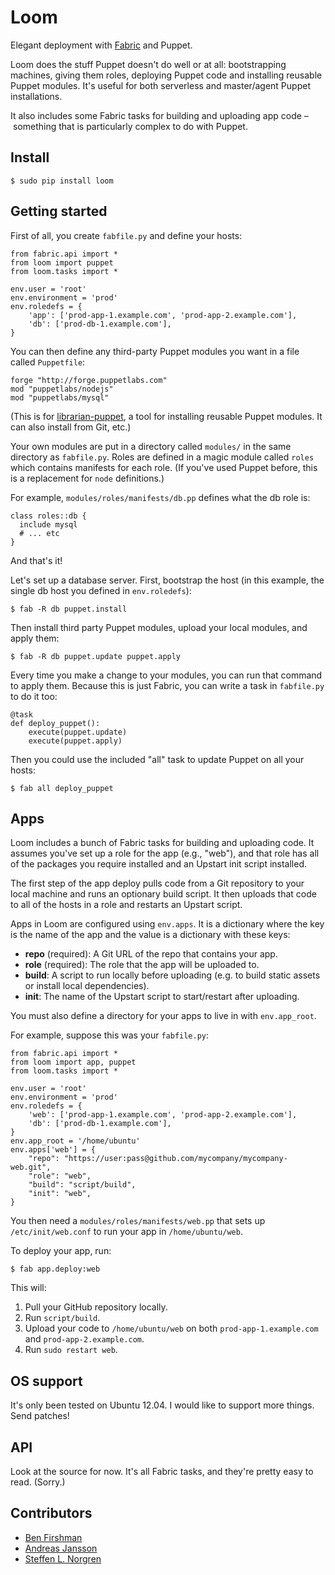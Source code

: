 Loom
====

Elegant deployment with [Fabric](http://fabfile.org) and Puppet.

Loom does the stuff Puppet doesn't do well or at all: bootstrapping machines, giving them roles, deploying Puppet code and installing reusable Puppet modules. It's useful for both serverless and master/agent Puppet installations.

It also includes some Fabric tasks for building and uploading app code – something that is particularly complex to do with Puppet.

Install
-------

    $ sudo pip install loom

Getting started
---------------

First of all, you create `fabfile.py` and define your hosts:

    from fabric.api import *
    from loom import puppet
    from loom.tasks import *

    env.user = 'root'
    env.environment = 'prod'
    env.roledefs = {
        'app': ['prod-app-1.example.com', 'prod-app-2.example.com'],
        'db': ['prod-db-1.example.com'],
    }

You can then define any third-party Puppet modules you want in a file called `Puppetfile`:

    forge "http://forge.puppetlabs.com"
    mod "puppetlabs/nodejs"
    mod "puppetlabs/mysql"

(This is for [librarian-puppet](http://librarian-puppet.com/), a tool for installing reusable Puppet modules. It can also install from Git, etc.)

Your own modules are put in a directory called `modules/` in the same directory as `fabfile.py`. Roles are defined in a magic module called `roles` which contains manifests for each role. (If you've used Puppet before, this is a replacement for `node` definitions.)

For example, `modules/roles/manifests/db.pp` defines what the db role is:

    class roles::db {
      include mysql
      # ... etc
    }

And that's it!

Let's set up a database server. First, bootstrap the host (in this example, the single db host you defined in `env.roledefs`):

    $ fab -R db puppet.install

Then install third party Puppet modules, upload your local modules, and apply them:

    $ fab -R db puppet.update puppet.apply

Every time you make a change to your modules, you can run that command to apply them. Because this is just Fabric, you can write a task in `fabfile.py` to do it too:

    @task
    def deploy_puppet():
        execute(puppet.update)
        execute(puppet.apply)

Then you could use the included "all" task to update Puppet on all your hosts:

    $ fab all deploy_puppet

Apps
----

Loom includes a bunch of Fabric tasks for building and uploading code. It assumes you've set up a role for the app (e.g., "web"), and that role has all of the packages you require installed and an Upstart init script installed.

The first step of the app deploy pulls code from a Git repository to your local machine and runs an optionary build script. It then uploads that code to all of the hosts in a role and restarts an Upstart script.

Apps in Loom are configured using `env.apps`. It is a dictionary where the key is the name of the app and the value is a dictionary with these keys:

  - **repo** (required): A Git URL of the repo that contains your app.
  - **role** (required): The role that the app will be uploaded to.
  - **build**: A script to run locally before uploading (e.g. to build static assets or install local dependencies).
  - **init**: The name of the Upstart script to start/restart after uploading.

You must also define a directory for your apps to live in with `env.app_root`.

For example, suppose this was your `fabfile.py`:

    from fabric.api import *
    from loom import app, puppet
    from loom.tasks import *

    env.user = 'root'
    env.environment = 'prod'
    env.roledefs = {
        'web': ['prod-app-1.example.com', 'prod-app-2.example.com'],
        'db': ['prod-db-1.example.com'],
    }
    env.app_root = '/home/ubuntu'
    env.apps['web'] = {
        "repo": "https://user:pass@github.com/mycompany/mycompany-web.git",
        "role": "web",
        "build": "script/build",
        "init": "web",
    }

You then need a `modules/roles/manifests/web.pp` that sets up `/etc/init/web.conf` to run your app in `/home/ubuntu/web`.

To deploy your app, run:

    $ fab app.deploy:web

This will: 

  1. Pull your GitHub repository locally.
  2. Run `script/build`.
  3. Upload your code to `/home/ubuntu/web` on both `prod-app-1.example.com` and `prod-app-2.example.com`.
  4. Run `sudo restart web`.


OS support
----------

It's only been tested on Ubuntu 12.04. I would like to support more things. Send patches!

API
---

Look at the source for now. It's all Fabric tasks, and they're pretty easy to read. (Sorry.)

Contributors
------------
 * [Ben Firshman](https://fir.sh)
 * [Andreas Jansson](http://andreas.jansson.me.uk/)
 * [Steffen L. Norgren](http://github.com/xironix)
